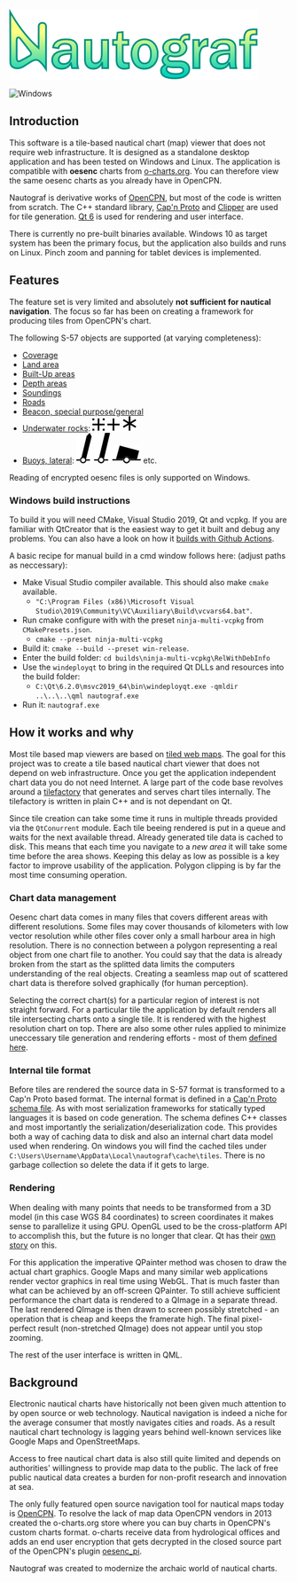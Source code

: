 
![Nautograf](title.svg)

![Windows](https://github.com/hornang/nautograf/actions/workflows/windows.yaml/badge.svg)

## Introduction

This software is a tile-based nautical chart (map) viewer that does not require web infrastructure. It is designed as a standalone desktop application and has been tested on Windows and Linux. The application is compatible with **oesenc** charts from [o-charts.org](https://www.o-charts.org). You can therefore view the same oesenc charts as you already have in OpenCPN.

Nautograf is derivative works of [OpenCPN](https://www.opencpn.org), but most of the code is written from scratch. The C++ standard library, [Cap'n Proto](https://capnproto.org/) and [Clipper](http://www.angusj.com/delphi/clipper.php) are used for tile generation. [Qt 6](https://www.qt.io/) is used for rendering and user interface.

There is currently no pre-built binaries available. Windows 10 as target system has been the primary focus, but the application also builds and runs on Linux. Pinch zoom and panning for tablet devices is implemented.

## Features

The feature set is very limited and absolutely **not sufficient for nautical navigation**. The focus so far has been on creating a framework for producing tiles from OpenCPN's chart.

The following S-57 objects are supported (at varying completeness):

* [Coverage](http://www.s-57.com/Object.asp?nameAcr=M_COVR)
* [Land area](http://www.s-57.com/Object.asp?nameAcr=LNDARE)
* [Built-Up areas](http://www.s-57.com/Object.asp?nameAcr=BUAARE)
* [Depth areas](http://www.s-57.com/Object.asp?nameAcr=DEPARE)
* [Soundings](http://www.s-57.com/Object.asp?nameAcr=SOUNDG)
* [Roads](http://www.s-57.com/Object.asp?nameAcr=ROADWY)
* [Beacon, special purpose/general](http://www.s-57.com/Object.asp?nameAcr=BCNSPP)
* [Underwater rocks](http://www.s-57.com/Object.asp?nameAcr=UWTROC): ![](symbols/underwater_rocks/awash.svg) ![](symbols/underwater_rocks/always_submerged.svg) ![](symbols/underwater_rocks/cover_and_uncovers.svg)
* [Buoys, lateral](http://www.s-57.com/Object.asp?nameAcr=BOYLAT): ![](symbols/buoys/spar_starboard.svg) ![](symbols/buoys/spar_port.svg) ![](symbols/buoys/can.svg) etc.

Reading of encrypted oesenc files is only supported on Windows.

### Windows build instructions

To build it you will need CMake, Visual Studio 2019, Qt and vcpkg. If you are familiar with QtCreator that is the easiest way to get it built and debug any problems. You can also have a look on how it [builds with Github Actions](.github/workflows/windows.yaml).

A basic recipe for manual build in a cmd window follows here: (adjust paths as neccessary):

* Make Visual Studio compiler available. This should also make `cmake` available.
  * `"C:\Program Files (x86)\Microsoft Visual Studio\2019\Community\VC\Auxiliary\Build\vcvars64.bat"`.
* Run cmake configure with with the preset `ninja-multi-vcpkg` from `CMakePresets.json`.
  * `cmake --preset ninja-multi-vcpkg`
* Build it: `cmake --build --preset win-release`.
* Enter the build folder: `cd builds\ninja-multi-vcpkg\RelWithDebInfo`
* Use the `windeployqt` to bring in the required Qt DLLs and resources into the build folder: 
  * `C:\Qt\6.2.0\msvc2019_64\bin\windeployqt.exe -qmldir ..\..\..\qml nautograf.exe`
* Run it: `nautograf.exe`

## How it works and why

Most tile based map viewers are based on [tiled web maps](https://en.wikipedia.org/wiki/Tiled_web_map). The goal for this project was to create a tile based nautical chart viewer that does not depend on web infrastructure. Once you get the application independent chart data you do not need Internet. A large part of the code base revolves around a [tilefactory](src/tilefactory) that generates and serves chart tiles internally. The tilefactory is written in plain C++ and is not dependant on Qt.

Since tile creation can take some time it runs in multiple threads provided via the `QtConurrent` module. Each tile beeing rendered is put in a queue and waits for the next available thread. Already generated tile data is cached to disk. This means that each time you navigate to a *new area* it will take some time before the area shows. Keeping this delay as low as possible is a key factor to improve usability of the application. Polygon clipping is by far the most time consuming operation.

### Chart data management

Oesenc chart data comes in many files that covers different areas with different resolutions. Some files may cover thousands of kilometers with low vector resolution while other files cover only a small harbour area in high resolution. There is no connection between a polygon representing a real object from one chart file to another. You could say that the data is already broken from the start as the splitted data limits the computers understanding of the real objects. Creating a seamless map out of scattered chart data is therefore solved graphically (for human perception).

Selecting the correct chart(s) for a particular region of interest is not straight forward. For a particular tile the application by default renders all tile intersecting charts onto a single tile. It is rendered with the highest resolution chart on top. There are also some other rules applied to minimize uneccessary tile generation and rendering efforts - most of them [defined here](https://github.com/hornang/nautograf/blob/1630d56ee4c1b8193759dd271a9d5d3d3158e4bb/src/tilefactory/tilefactory.cpp#L97-L131).

### Internal tile format

Before tiles are rendered the source data in S-57 format is transformed to a Cap'n Proto based format. The internal format is defined in a [Cap'n Proto schema file](src/tilefactory/chartdata.capnp). As with most serialization frameworks for statically typed languages it is based on code generation. The schema defines C++ classes and most importantly the serialization/deserialization code. This provides both a way of caching data to disk and also an internal chart data model used when rendering. On windows you will find the cached tiles under `C:\Users\Username\AppData\Local\nautograf\cache\tiles`. There is no garbage collection so delete the data if it gets to large.

### Rendering

When dealing with many points that needs to be transformed from a 3D model (in this case WGS 84 coordinates) to screen coordinates it makes sense to parallelize it using GPU. OpenGL used to be the cross-platform API to accomplish this, but the future is no longer that clear. Qt has their [own story](https://www.qt.io/blog/graphics-in-qt-6.0-qrhi-qt-quick-qt-quick-3d) on this.

For this application the imperative QPainter method was chosen to draw the actual chart graphics. Google Maps and many similar web applications render vector graphics in real time using WebGL. That is much faster than what can be achieved by an off-screen QPainter. To still achieve sufficient performance the chart data is rendered to a QImage in a separate thread. The last rendered QImage is then drawn to screen possibly stretched - an operation that is cheap and keeps the framerate high. The final pixel-perfect result (non-stretched QImage) does not appear until you stop zooming.

The rest of the user interface is written in QML.

## Background

Electronic nautical charts have historically not been given much attention to by open source or web technology. Nautical navigation is indeed a niche for the average consumer that mostly navigates cities and roads. As a result nautical chart technology is lagging years behind well-known services like Google Maps and OpenStreetMaps.

Access to free nautical chart data is also still quite limited and depends on authorities' willingness to provide map data to the public. The lack of free public nautical data creates a burden for non-profit research and innovation at sea.

The only fully featured open source navigation tool for nautical maps today is [OpenCPN](www.opencpn.org). To resolve the lack of map data OpenCPN vendors in 2013 created the o-charts.org store where you can buy charts in OpenCPN's custom charts format. o-charts receive data from hydrological offices and adds an end user encryption that gets decrypted in the closed source part of the OpenCPN's plugin [oesenc_pi](https://github.com/bdbcat/oesenc_pi).

Nautograf was created to modernize the archaic world of nautical charts.
